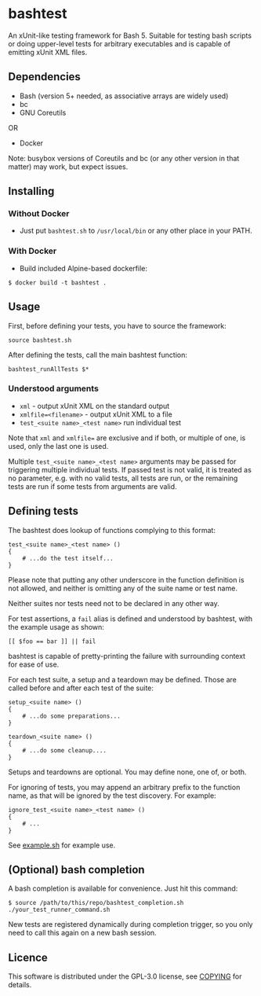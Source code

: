 # bashtest

An xUnit-like testing framework for Bash 5. Suitable for testing bash scripts or doing upper-level
tests for arbitrary executables and is capable of emitting xUnit XML files.

## Dependencies

- Bash (version 5+ needed, as associative arrays are widely used)
- bc
- GNU Coreutils

OR

- Docker

Note: busybox versions of Coreutils and bc (or any other version in that matter) may work, but
expect issues.

## Installing
### Without Docker

- Just put `bashtest.sh` to `/usr/local/bin` or any other place in your PATH.

### With Docker

- Build included Alpine-based dockerfile:

```
$ docker build -t bashtest .
```

## Usage

First, before defining your tests, you have to source the framework:

```
source bashtest.sh
```

After defining the tests, call the main bashtest function:

```
bashtest_runAllTests $*
```

### Understood arguments

- `xml` - output xUnit XML on the standard output
- `xmlfile=<filename>` - output xUnit XML to a file
- `test_<suite name>_<test name>` run individual test

Note that `xml` and `xmlfile=` are exclusive and if both, or multiple of one, is used, only the last
one is used.

Multiple `test_<suite name>_<test name>` arguments may be passed for triggering multiple individual
tests. If passed test is not valid, it is treated as no parameter, e.g. with no valid tests, all
tests are run, or the remaining tests are run if some tests from arguments are valid.

## Defining tests

The bashtest does lookup of functions complying to this format:

```
test_<suite name>_<test name> ()
{
    # ...do the test itself...
}
```

Please note that putting any other underscore in the function definition is not allowed, and neither
is omitting any of the suite name or test name.

Neither suites nor tests need not to be declared in any other way.

For test assertions, a `fail` alias is defined and understood by bashtest, with the example usage as
shown:

```
[[ $foo == bar ]] || fail
```

bashtest is capable of pretty-printing the failure with surrounding context for ease of use.

For each test suite, a setup and a teardown may be defined. Those are called before and
after each test of the suite:

```
setup_<suite name> ()
{
    # ...do some preparations...
}

teardown_<suite name> ()
{
    # ...do some cleanup....
}
```

Setups and teardowns are optional. You may define none, one of, or both.

For ignoring of tests, you may append an arbitrary prefix to the function name, as that will
be ignored by the test discovery. For example:

```
ignore_test_<suite name>_<test name> ()
{
    # ...
}
```

See [example.sh](example.sh) for example use.


## (Optional) bash completion

A bash completion is available for convenience. Just hit this command:

```
$ source /path/to/this/repo/bashtest_completion.sh ./your_test_runner_command.sh
```

New tests are registered dynamically during completion trigger, so you only need to call this again
on a new bash session.

## Licence

This software is distributed under the GPL-3.0 license, see [COPYING](COPYING) for details.

